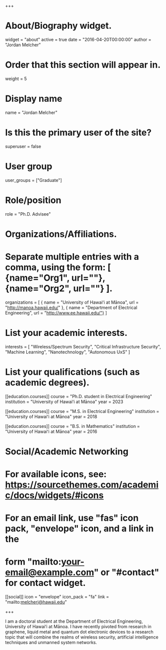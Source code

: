 +++

# About/Biography widget.
widget = "about"
active = true
date = "2016-04-20T00:00:00"
author = "Jordan Melcher"

# Order that this section will appear in.
weight = 5

# Display name
name = "Jordan Melcher"

# Is this the primary user of the site?
superuser = false

# User group
user_groups = ["Graduate"]

# Role/position
role = "Ph.D. Advisee"

# Organizations/Affiliations.
# Separate multiple entries with a comma, using the form: [ {name="Org1", url=""}, {name="Org2", url=""} ].
organizations = [ { name = "University of Hawaiʻi at Mānoa", url = "http://manoa.hawaii.edu/" }, { name = "Department of Electrical Engineering", url = "http://www.ee.hawaii.edu/"} ]

# List your academic interests.
interests = [ "Wireless/Spectrum Security", "Critical Infrastructure Security", "Machine Learning", "Nanotechnology", "Autonomous UxS"  ]

# List your qualifications (such as academic degrees).
[[education.courses]] 
  course = "Ph.D. student in Electrical Engineering" 
  institution = "University of Hawaiʻi at Mānoa" 
  year = 2023

[[education.courses]] 
  course = "M.S. in Electrical Engineering" 
  institution = "University of Hawaiʻi at Mānoa"
  year = 2018

[[education.courses]] 
  course = "B.S. in Mathematics"
  institution = "University of Hawaiʻi at Mānoa"
  year = 2016

# Social/Academic Networking
# For available icons, see: https://sourcethemes.com/academic/docs/widgets/#icons
# For an email link, use "fas" icon pack, "envelope" icon, and a link in the
# form "mailto:your-email@example.com" or "#contact" for contact widget.

[[social]] 
  icon = "envelope" 
  icon_pack = "fa" 
  link = "mailto:melcherj@hawaii.edu"

+++

I am a doctoral student at the Department of Electrical Engineering, University of Hawaiʻi at Mānoa. I have recently pivoted from research in graphene, liquid metal and quantum dot electronic devices to a research topic that will combine the realms of wireless security, artificial intelligence techniques and unmanned system networks.
